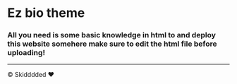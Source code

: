 # Ez bio theme
 ### All you need is some basic knowledge in html to and deploy this website somehere  **make sure to edit the html file before uploading!**
 
------------
&copy; Skidddded ❤ 
